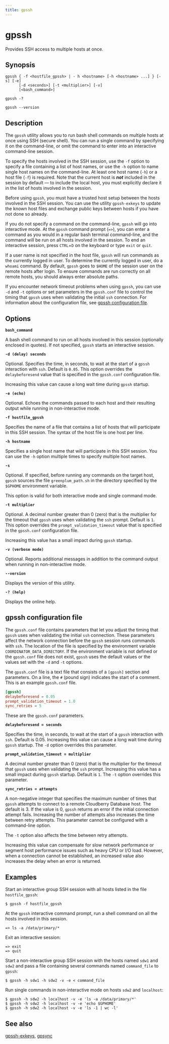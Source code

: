 ```yaml
---
title: gpssh
---
```


# gpssh

Provides SSH access to multiple hosts at once.

## Synopsis

```shell
gpssh { -f <hostfile_gpssh> | - h <hostname> [-h <hostname> ...] } [-s] [-e]
      [-d <seconds>] [-t <multiplier>] [-v]
      [<bash_command>]

gpssh -? 

gpssh --version
```

## Description

The `gpssh` utility allows you to run bash shell commands on multiple hosts at once using SSH (secure shell). You can run a single command by specifying it on the command-line, or omit the command to enter into an interactive command-line session.

To specify the hosts involved in the SSH session, use the `-f` option to specify a file containing a list of host names, or use the `-h` option to name single host names on the command-line. At least one host name (`-h`) or a host file (`-f`) is required. Note that the current host is ***not*** included in the session by default — to include the local host, you must explicitly declare it in the list of hosts involved in the session.

Before using `gpssh`, you must have a trusted host setup between the hosts involved in the SSH session. You can use the utility `gpssh-exkeys` to update the known host files and exchange public keys between hosts if you have not done so already.

If you do not specify a command on the command-line, `gpssh` will go into interactive mode. At the `gpssh` command prompt (`=>`), you can enter a command as you would in a regular bash terminal command-line, and the command will be run on all hosts involved in the session. To end an interactive session, press `CTRL`+`D` on the keyboard or type `exit` or `quit`.

If a user name is not specified in the host file, `gpssh` will run commands as the currently logged in user. To determine the currently logged in user, do a `whoami` command. By default, `gpssh` goes to `$HOME` of the session user on the remote hosts after login. To ensure commands are run correctly on all remote hosts, you should always enter absolute paths.

If you encounter network timeout problems when using `gpssh`, you can use `-d` and `-t` options or set parameters in the `gpssh.conf` file to control the timing that `gpssh` uses when validating the initial `ssh` connection. For information about the configuration file, see [gpssh configuration file](#gpssh-configuration-file).

## Options

**`bash_command`**

A bash shell command to run on all hosts involved in this session (optionally enclosed in quotes). If not specified, `gpssh` starts an interactive session.

**`-d (delay) seconds`**

Optional. Specifies the time, in seconds, to wait at the start of a `gpssh` interaction with `ssh`. Default is `0.05`. This option overrides the `delaybeforesend` value that is specified in the `gpssh.conf` configuration file.

Increasing this value can cause a long wait time during `gpssh` startup.

**`-e (echo)`**

Optional. Echoes the commands passed to each host and their resulting output while running in non-interactive mode.

**`-f hostfile_gpssh`**

Specifies the name of a file that contains a list of hosts that will participate in this SSH session. The syntax of the host file is one host per line.

**`-h hostname`**

Specifies a single host name that will participate in this SSH session. You can use the `-h` option multiple times to specify multiple host names.

**`-s`**

Optional. If specified, before running any commands on the target host, `gpssh` sources the file `greenplum_path.sh` in the directory specified by the `$GPHOME` environment variable.

This option is valid for both interactive mode and single command mode.

**`-t multiplier`**

Optional. A decimal number greater than 0 (zero) that is the multiplier for the timeout that `gpssh` uses when validating the `ssh` prompt. Default is `1`. This option overrides the `prompt_validation_timeout` value that is specified in the `gpssh.conf` configuration file.

Increasing this value has a small impact during `gpssh` startup.

**`-v (verbose mode)`**

Optional. Reports additional messages in addition to the command output when running in non-interactive mode.

**`--version`**

Displays the version of this utility.

**`-? (help)`**

Displays the online help.

## gpssh configuration file

The `gpssh.conf` file contains parameters that let you adjust the timing that `gpssh` uses when validating the initial `ssh` connection. These parameters affect the network connection before the `gpssh` session runs commands with `ssh`. The location of the file is specified by the environment variable `COORDINATOR_DATA_DIRECTORY`. If the environment variable is not defined or the `gpssh.conf` file does not exist, `gpssh` uses the default values or the values set with the `-d` and `-t` options.

The `gpssh.conf` file is a text file that consists of a `[gpssh]` section and parameters. On a line, the `#` (pound sign) indicates the start of a comment. This is an example `gpssh.conf` file.

```conf
[gpssh]
delaybeforesend = 0.05
prompt_validation_timeout = 1.0
sync_retries = 5
```

These are the `gpssh.conf` parameters.

**`delaybeforesend = seconds`**

Specifies the time, in seconds, to wait at the start of a `gpssh` interaction with `ssh`. Default is 0.05. Increasing this value can cause a long wait time during `gpssh` startup. The `-d` option overrides this parameter.

**`prompt_validation_timeout = multiplier`**

A decimal number greater than 0 (zero) that is the multiplier for the timeout that `gpssh` uses when validating the `ssh` prompt. Increasing this value has a small impact during `gpssh` startup. Default is `1`. The `-t` option overrides this parameter.

**`sync_retries = attempts`**

A non-negative integer that specifies the maximum number of times that `gpssh` attempts to connect to a remote Cloudberry Database host. The default is 3. If the value is 0, `gpssh` returns an error if the initial connection attempt fails. Increasing the number of attempts also increases the time between retry attempts. This parameter cannot be configured with a command-line option.

The `-t` option also affects the time between retry attempts.

Increasing this value can compensate for slow network performance or segment host performance issues such as heavy CPU or I/O load. However, when a connection cannot be established, an increased value also increases the delay when an error is returned.

## Examples

Start an interactive group SSH session with all hosts listed in the file `hostfile_gpssh`:

```shell
$ gpssh -f hostfile_gpssh
```

At the `gpssh` interactive command prompt, run a shell command on all the hosts involved in this session.

```shell
=> ls -a /data/primary/*
```

Exit an interactive session:

```shell
=> exit
=> quit
```

Start a non-interactive group SSH session with the hosts named `sdw1` and `sdw2` and pass a file containing several commands named `command_file` to `gpssh`:

```shell
$ gpssh -h sdw1 -h sdw2 -v -e < command_file
```

Run single commands in non-interactive mode on hosts `sdw2` and `localhost`:

```shell
$ gpssh -h sdw2 -h localhost -v -e 'ls -a /data/primary/*'
$ gpssh -h sdw2 -h localhost -v -e 'echo $GPHOME'
$ gpssh -h sdw2 -h localhost -v -e 'ls -1 | wc -l'
```

## See also

[gpssh-exkeys](/docs/db-utilities/db-util-gpssh-exkeys.md), [gpsync](/docs/db-utilities/db-util-gpsync.md)
